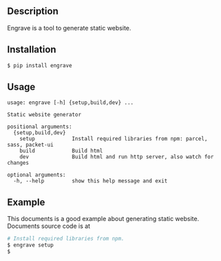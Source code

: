 ## Description
Engrave is a tool to generate static website.

## Installation
```bash
$ pip install engrave
```

## Usage
```
usage: engrave [-h] {setup,build,dev} ...

Static website generator

positional arguments:
  {setup,build,dev}
    setup            Install required libraries from npm: parcel, sass, packet-ui
    build            Build html
    dev              Build html and run http server, also watch for changes

optional arguments:
  -h, --help         show this help message and exit
```

## Example
This documents is a good example about generating static website.
Documents source code is at 
```bash
# Install required libraries from npm.
$ engrave setup
$
```